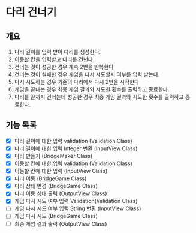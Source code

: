 # 다리 건너기

## 개요

1. 다리 길이를 입력 받아 다리를 생성한다.
2. 이동할 칸을 입력받고 다리를 건넌다.
3. 건너는 것이 성공한 경우 계속 2번을 반복한다
4. 건더는 것이 실패한 경우 게임을 다시 시도할지 여부를 입력 받는다.
5. 다시 시도하는 경우 기존의 다리에서 다시 2번을 시작한다
6. 게임을 끝내는 경우 최종 게임 결과와 시도한 횟수를 출력하고 종료한다.
7. 다리를 끝까지 건너는데 성공한 경우 최종 게임 결과와 시도한 횟수를 출력하고 종료한다.



## 기능 목록

- [x] 다리 길이에 대한 입력 validation (Validation Class)
- [X] 다리 길이에 대한 입력 Integer 변환 (InputView Class)
- [X] 다리 만들기 (BridgeMaker Class)
- [X] 이동할 칸에 대한 입력 validation (Validation Class)
- [X] 이동할 칸에 대한 입력 (InputView Class)
- [X] 다리 이동 (BridgeGame Class)
- [X] 다리 상태 변경 (BridgeGame Class)
- [X] 다리 이동 상태 출력 (OutputView Class)
- [X] 게임 다시 시도 여부 입력 Validation(Validation Class)
- [ ] 게임 다시 시도 여부 입력 String 변환 (InputView Class)
- [ ] 게임 다시 시도 (BridgeGame Class)
- [ ] 최종 게임 결과 출력 (OutputView Class)